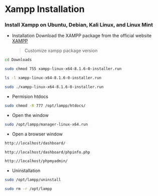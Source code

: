 # Xampp Installation

### Install Xampp on Ubuntu, Debian, Kali Linux, and Linux Mint

- Installation
    Download the XAMPP package from the official website [XAMPP](https://www.apachefriends.org/index.html)

    > Customize xampp package version

```bash
cd Downloads
```
```bash
sudo chmod 755 xampp-linux-x64-8.1.6-0-installer.run
```
```bash
ls -l xampp-linux-x64-8.1.6-0-installer.run
```
```bash
sudo ./xampp-linux-x64-8.1.6-0-installer.run
```
- Permision htdocs
```bash
sudo chmod -R 777 /opt/lampp/htdocs/
```

- Open the window
```bash
sudo /opt/lampp/manager-linux-x64.run
```

- Open a browser window
```bash
http://localhost/dashboard/
```
```bash
http://localhost/dashboard/phpinfo.php
```
```bash
http://localhost/phpmyadmin/
```

- Uninstallation
```bash
sudo /opt/lampp/uninstall
```
```bash
sudo rm -r /opt/lampp
```